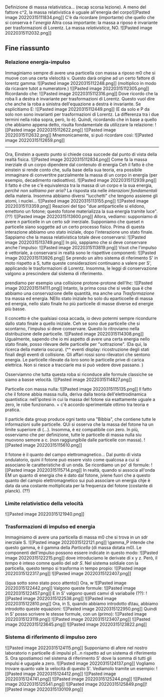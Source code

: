 Definizione di massa relativistica... (recap scorsa lezione).
A meno del fattore c^2, la massa relativistica è uguale all'energia del corpo![[Pasted image 20220315111834.png]]
C'è da ricordare (importante) che quello che si conserva è l'_energia_
Altra cosa importante: la massa a riposo è invariante per trasformazioni di Lorentz. La massa _relativistica_, NO.
![[Pasted image 20220315112032.png]]

Fine riassunto
---

### Relazione energia-impulso
Immaginiamo sempre di avere una particella con massa a riposo m0 che si muove con una certa vlelocità v. Questo darà origine ad un certo fattore di lorentz gamma:
![[Pasted image 20220315112248.png]]
(moltiplico in modo da ricavare tutot a numeratore.)
![[Pasted image 20220315112305.png]]
Ricordando che:
![[Pasted image 20220315112316.png]]
Dove ricordo che la roba lì a destra è invariante per trasformazioni di Lorentz.
Questo vuol dire che anche la roba a sinistra dell'equazione a destra è invariante.
Se esplicitiamo E:
![[Pasted image 20220315112449.png]]
(E da solo e P da solo non sono invarianti per trasformazioni di Lorentz. La differenza tra i due termini nella roba sopra, però, lo è).
Quindi, ricordando che in base a quello che abbiamo appena detto, risulta fondamentale da utilizzare la relazione:
![[Pasted image 20220315112622.png]]
![[Pasted image 20220315112632.png]]
Mnemonicamente, si può ricordare così:
![[Pasted image 20220315112659.png]]

---

Ora, Einstein a questo punto si chiede cosa succede dal punto di vista della realtà fisica.
![[Pasted image 20220315112834.png]]
Come fa la massa inerziale di un corpo dipendere dal contenuto di energia
Ceh il fatto è che einstein si rende conto che, sulla base della sua teoria, era possibile immaginare di convertitre parzialmente la massa di un corpo in energia (per esempio, decadimento radioattivo).
![[Pasted image 20220315112939.png]]
Il fatto è che se c'è equivalenza tra la massa di un corpo e la sua energia, _perchè non saltiamo per aria?_ La risposta sta nelle _interazioni fondamentali_ della materia. Insomma abbiamo diversi "lucchetti" che tengono assieme gli atomi, i nuclei...
![[Pasted image 20220315113155.png]]
![[Pasted image 20220315113359.png]]
Reazioni del tipo "due antiparticelle si elidono, emettono un fotone; questo fotone materializza la sua energia tramite luce".
(??)
![[Pasted image 20220315113600.png]]
Allora, vediamo:
supponiamo di avere n particelle in un certo sdr inerziale. Supponiamo che queset n particelle siano soggette ad un certo processo fisico. Prima di questa interazione abbiamo uno stato iniziale, dopo l'interazione uno stato finale.
Sappiamo che la massa relativistica totale deve conservarsi:
![[Pasted image 20220315113749.png]]
In più, sappiamo che si deve conservare anche l'impulso:
![[Pasted image 20220315113819.png]]
Visot che l'impulso è vettoriale, a conservarsi in realtà sono le rispettive componenti:
![[Pasted image 20220315113926.png]]
Se prendo un altro sistema di riferimento S' in moto rispetto a S, tutte queste considerazioni continuano a valere per S', applicando le trasformazioni di Lorentz.
Insomma, le leggi di conservazione valgono a prescindere dal sistema di riferimento.

prendiamo per esempio una collisione protone-protone dell'lhc:
![[Pasted image 20220315114111.png]]
Intanto, la prima cosa che si vede qua è che abbiamo una conservazione delle quantità, ma anche una _Trasformazione_ tra massa ed energia. NEllo stato iniziale ho solo du eparticoelle di massa ed energia, nello stato finale ho più particelle di masse diverse ed energie più basse.

Il concetto è che qualsiasi cosa accada, io devo potermi sempre ricondurre dallo stato finale a quello iniziale. Ceh se sono due particelle che si scontarno, l'impulso si deve conservare. Questo lo ritroviamo nella distribuzione delle particelle. 
![[Pasted image 20220315114308.png]]
Ugualmente, sapendo che io mi aspetto di avere una certa energia nello stato finale, posso rilevare delle particelle per "sottrazione". (Da qui, la ricerca della materia oscura).
(^^ eventi display: ricostruzione degli stati finali degli eventi di collisione. Gli affari rossi sono rilevatori che sentono energia. Le particelle rilevate da loro sono le particelle prive di carica elettrica. Non si riesce a tracciarle ma si può vedere dove passano. )

Osserviamno che tutta questa roba si riconduce alle formule classiche se siamo a basse velocità.
![[Pasted image 20220315114827.png]]

Particelle con massa nulla:
![[Pasted image 20220315115135.png]]
Il fatto che il fotone abbia massa nulla, deriva dalla teoria dell'elettrodinamica quantistica: nell'ipotesi in cui la massa del fotone sia esattamente uguale a zero, le robe funzionano. + c'è accordo sperimentale ottimo tra teoria e pratica.

Il particle data group produce ogni tanto una "Bibbia", che contiene tutte le informazioni sulle particelle.
QUi si osserva che la massa del fotone ha un limite superiore di (...). Insomma, è ez compatibile con zero.
In più, osserviamo che per definizione, tutte le particelle di massa nulla siu muovono semore a c. (non raggiungibile dalle particelle con massa).
![[Pasted image 20220315115610.png]]

Il fotone è il quanto del campo elettromagnetico...
Dal punto di vista ondulatorio, quini il fotone può essere visto come qualcosa a cui si associano le caratteristiche di un onda. Se ricordiamo un po' di formule:
![[Pasted image 20220315115714.png]]
In realtà, quando si associa all'onda EM un quanto di energia che è dato dal fotone, jviene fuori che a questo quanto del campio elettromagnetico sui può associare un energia chje è data da una costante moltiplicata per la frequenza del fotone (costante di planck).
(??)

### Limite relativistico della velocità
![[Pasted image 20220315121940.png]]

### Trasformazioni di impulso ed energia
Immaginiamo di avere una particella di massa m0 che si trova in un sdr inerziale S.
![[Pasted image 20220315122121.png]]
\gamma_P intende che questo gamma, è il gamma della _Particella_ (di massa dotata m0). Le componenti dell'impulso possono essere indicate in questo modo:
![[Pasted image 20220315122215.png]]
dove introduciamo le derivate di x y z.
Però, il _tempo_ è inteso comne quello del _sdr S_. Nel sistema soldiale con la particella, questo tempo si trasforma in tempo propio:
![[Pasted image 20220315122317.png]]
![[Pasted image 20220315122407.png]]

((qua sotto sono stato poco attento))
Ora, w
![[Pasted image 20220315122442.png]]
Valgono queste formule:
![[Pasted image 20220315122457.png]]
E in S' valgono questi camvi di variabaile (??):
![[Pasted image 20220315122538.png]]
![[Pasted image 20220315122810.png]]
Ora, in S, quando abbiamo introdotto d\tau, abbiamo introdotto queste equazioni:
![[Pasted image 20220315122950.png]]
Quindi in S' posso scrivere le stesse formule, con un (primo):
![[Pasted image 20220315123119.png]]
![[Pasted image 20220315123407.png]]
![[Pasted image 20220315123645.png]]
![[Pasted image 20220315123822.png]]

### Sistema di riferimento di impulso zero
![[Pasted image 20220315124115.png]]
Supponiamo di afere nel nostro laboratorio n particelle di impulsi p1...n rispetto ad un sistema di riferimento S.
Ora spostiamoci nel sistema di riferimento S' dove la somma di tutti gli impulsi è ugugale a zero.
![[Pasted image 20220315124137.png]]
Vogliamo trovare quanto vale la velocità di questo S'.
Vediamolo tramite un esempio:
![[Pasted image 20220315124412.png]]
![[Pasted image 20220315124741.png]]
![[Pasted image 20220315125244.png]]
![[Pasted image 20220315125541.png]]
![[Pasted image 20220315125849.png]]![[Pasted image 20220315130109.png]]